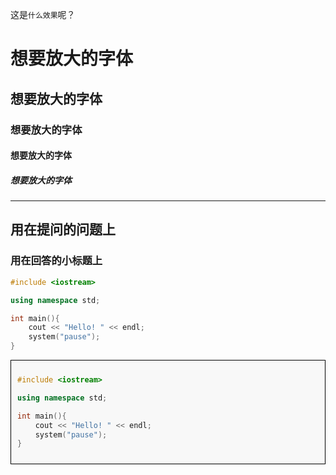 这是`什么效果`呢？

<h1>想要放大的字体</h1>
<h2>想要放大的字体</h2>
<h3>想要放大的字体</h3>
<h4>想要放大的字体</h4>
<h5>想要放大的字体</h5>

---

<h2>用在提问的问题上</h2>


<h3>用在回答的小标题上</h3>


```C++
#include <iostream>

using namespace std;

int main(){
    cout << "Hello! " << endl;
    system("pause");
}

```


<div style="border: 1px solid black; padding: 10px; background-color: #f8f8f8;">

```C++
#include <iostream>

using namespace std;

int main(){
    cout << "Hello! " << endl;
    system("pause");
}

```
</div>

